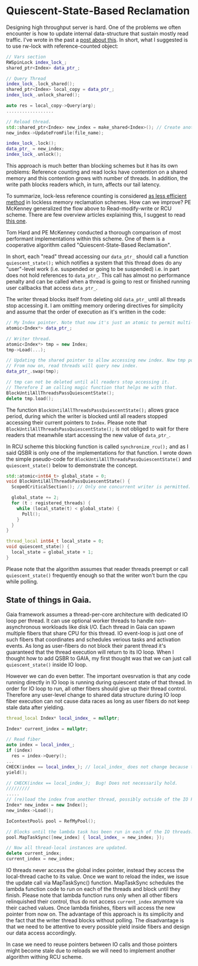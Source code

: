 # Quiescent-State-Based Reclamation

Designing high throughput server is hard. One of the problems we often encounter is
how to update internal data-structure that sustain mostly read traffic.
I've wrote in the past a [post about this](http://www.romange.com/2017/09/29/reloading-data-structures-under-high-throughput/).
In short, what I suggested is to use rw-lock with reference-counted object:

```cpp
// Vars section
RWSpinLock index_lock_;
shared_ptr<Index> data_ptr_;

// Query Thread
index_lock_.lock_shared();
shared_ptr<Index> local_copy = data_ptr_;
index_lock_.unlock_shared();

auto res = local_copy->Query(arg);
..................

// Reload thread.
std::shared_ptr<Index> new_index = make_shared<Index>(); // Create another index object.
new_index->UpdateFromFile(file_name);

index_lock_.lock();
data_ptr_ = new_index;
index_lock_.unlock();
```

This approach is much better than blocking schemes but it has its own problems: Reference counting and
read locks have contention on a shared memory and this contention grows with number of threads.
In addition, the write path blocks readers which, in turn, affects our tail latency.

To summarize, lock-less reference counting is considered [as less efficient method](http://www2.rdrop.com/~paulmck/RCU/hart_ipdps06_slides.pdf) in lockless
memory reclamation schemes. How can we improve? PE McKenney generalized the flow above to
Read-modify-write or RCU scheme. There are few overview articles explaining this, I suggest to read
[this one](https://kukuruku.co/post/lock-free-data-structures-the-inside-rcu).

Tom Hard and PE McKenney conducted a thorough comparison of most performant implementations
within this scheme. One of them is a cooperative algorithm called "Quiescent-State-Based Reclamation".

In short, each "read" thread accessing our `data_ptr_` should call a function `quiescent_state();`
which notifies a system that this thread does do any "user"-level work (i.e. suspended or going to be suspended) 
i.e. in part does not hold references to `data_ptr_`.
This call has almost no performance penalty and can be called when a thread is going to rest or
finished running user callbacks that access `data_ptr_`.

The writer thread blocks itself from deleting old `data_ptr_` until all threads stop accessing it.
I am omitting memory ordering directives for simplicity and assume that the order of execution
as it's written in the code:

```cpp
// My Index pointer. Note that now it's just an atomic to permit multi-threading access.
atomic<Index*> data_ptr_;

// Writer thread.
atomic<Index*> tmp = new Index;
tmp->Load(...);

// Updating the shared pointer to allow accessing new index. Now tmp points to the old index.
// From now on, read threads will query new index.
data_ptr_.swap(tmp);

// tmp can not be deleted until all readers stop accessing it.
// Therefore I am calling magic function that helps me with that.
BlockUntilAllThreadsPassQuiescentState();
delete tmp.load();
```

The function `BlockUntilAllThreadsPassQuiescentState();` allows grace period, during which
the writer is blocked until all readers stopped accessing their current pointers to `Index`.
Please note that `BlockUntilAllThreadsPassQuiescentState();` is not obliged to wait for there readers
that meanwhile start accessing the new value of `data_ptr_`.

In RCU scheme this blocking function is called `synchronize_rcu();` and as I said QSBR is only one
of the implementations for that function. I wrote down the simple pseudo-code
for `BlockUntilAllThreadsPassQuiescentState()` and `quiescent_state()` below to demonstrate the concept.

```cpp
std::atomic<int64_t> global_state = 0;
void BlockUntilAllThreadsPassQuiescentState() {
  ScopedCriticalSection(); // Only one concurrent writer is permitted.

  global_state += 2;
  for (t : registered_threads) {
    while (local_state(t) < global_state) {
      Poll();
    }
  }
}

thread_local int64_t local_state = 0;
void quiescent_state() {
  local_state = global_state + 1;
}

```
Please note that the algorithm assumes that reader threads preempt or call `quiescent_state()`
frequently enough so that the writer won't burn the cpu while polling.

## State of things in Gaia.
Gaia framework assumes a thread-per-core architecture with dedicated IO loop per thread.
It can use optional worker threads to handle non-asynchronous workloads like disk I/O.
Each thread in Gaia can spawn multiple fibers that share CPU for this thread. IO event-loop
is just one of such fibers that coordinates and schedules verious tasks and activation events.
As long as user-fibers do not block their parent thread it's guaranteed that the thread execution
will return to its IO loop. When I thought how to add QSBR to GAIA, my first thought was
that we can just call `quiescent_state()` inside IO loop.

However we can do even better. The important ovesrvation is that any code running directly in IO
loop is running during quiescent state of that thread. In order for IO loop to run, all other fibers
should give up their thread control. Therefore any user-level change to shared data structure during
IO loop fiber execution can not cause data races as long as user fibers do not keep stale data after yielding.

```cpp
thread_local Index* local_index_ = nullptr;

Index* current_index = nullptr;

// Read fiber
auto index = local_index_;
if (index)
  res = index->Query();
...
CHECK(index == local_index_); // local_index_ does not change because this fiber has not yielded.
yield();

// CHECK(index == local_index_);  Bug! Does not necessarily hold.
/////////
.....
// (re)load the index from another thread, possibly outside of the IO Pool.
Index* new_index = new Index();
new_index->Load();

IoContextPool& pool = RefMyPool();

// Blocks until the lambda task has been run in each of the IO threads.
pool.MapTaskSync([new_index] { local_index_ = new_index; });

// Now all thread-local instances are updated.
delete current_index;
current_index = new_index;
```

IO threads never access the global index pointer, instead they access the local-thread cache to
its value. Once we want to reload the index, we issue the update call via MapTaskSync() function.
MapTaskSync schedules the lambda function code to run on each of the threads and block until they finish.
Please note that lambda function runs only when all other fibers relinquished their control, thus do
not access `current_index` anymore via their cached values. Once lambda finishes, fibers will access
the new pointer from now on. The advantage of this approach is its simplicity and the fact that the
writer thread blocks without polling. The disadvantage is that we need to be attentive to every
possible yield inside fibers and design our data access accordingly.

In case we need to reuse pointers between IO calls and those pointers might become stale due to reloads
we will need to implement another algorithm withing RCU scheme.
